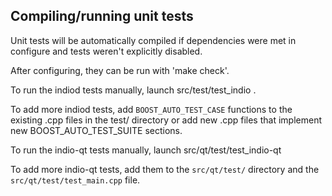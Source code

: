 Compiling/running unit tests
------------------------------------

Unit tests will be automatically compiled if dependencies were met in configure
and tests weren't explicitly disabled.

After configuring, they can be run with 'make check'.

To run the indiod tests manually, launch src/test/test_indio .

To add more indiod tests, add `BOOST_AUTO_TEST_CASE` functions to the existing
.cpp files in the test/ directory or add new .cpp files that
implement new BOOST_AUTO_TEST_SUITE sections.

To run the indio-qt tests manually, launch src/qt/test/test_indio-qt

To add more indio-qt tests, add them to the `src/qt/test/` directory and
the `src/qt/test/test_main.cpp` file.
